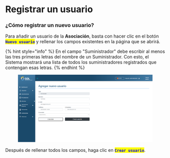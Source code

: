# Registrar un usuario

### ¿Cómo registrar un nuevo usuario?

Para añadir un usuario de la **Asociación**, basta con hacer clic en el botón <mark style="color:blue;">**`Nuevo usuario`**</mark> y rellenar los campos existentes en la página que se abrirá.

{% hint style="info" %}
En el campo "Suministrador" debe escribir al menos las tres primeras letras del nombre de un Suministrador. Con esto, el Sistema mostrará una lista de todos los suministradores registrados que contengan esas letras.
{% endhint %}

<figure><img src="../../../../.gitbook/assets/us-forn-new.png" alt=""><figcaption></figcaption></figure>

Después de rellenar todos los campos, haga clic en <mark style="color:blue;">**`Crear usuario`**</mark>.
